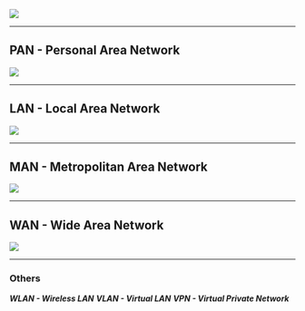 ![](MAIN.png)

---
## PAN - Personal Area Network

![](PAN.png)

---

## LAN - Local Area Network

![](LAN.png)

---

## MAN - Metropolitan Area Network

![](MAN.png)

---

## WAN - Wide Area Network

![](WAN.png)

---

### Others

___WLAN - Wireless LAN___
___VLAN - Virtual LAN___
___VPN - Virtual Private Network___
